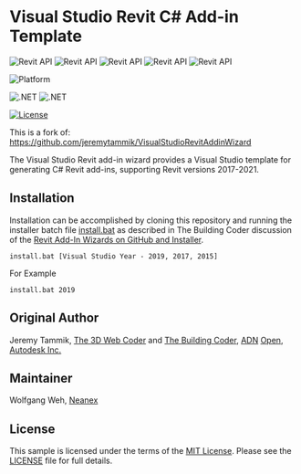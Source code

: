 # Visual Studio Revit C# Add-in Template

![Revit API](https://img.shields.io/badge/Revit%20API-2017-blue.svg)
![Revit API](https://img.shields.io/badge/Revit%20API-2018-blue.svg)
![Revit API](https://img.shields.io/badge/Revit%20API-2019-blue.svg)
![Revit API](https://img.shields.io/badge/Revit%20API-2020-blue.svg)
![Revit API](https://img.shields.io/badge/Revit%20API-2021-blue.svg)

![Platform](https://img.shields.io/badge/platform-Windows-lightgray.svg)

![.NET](https://img.shields.io/badge/.NET-4.7-blue.svg)
![.NET](https://img.shields.io/badge/.NET-4.8-blue.svg)

[![License](http://img.shields.io/:license-mit-blue.svg)](http://opensource.org/licenses/MIT)

This is a fork of:
https://github.com/jeremytammik/VisualStudioRevitAddinWizard

The Visual Studio Revit add-in wizard provides a Visual Studio template for generating C# Revit add-ins, supporting Revit versions 2017-2021.

## Installation

Installation can be accomplished by cloning this repository and running the installer batch
file [install.bat](install.bat) as described in The Building Coder discussion of
the [Revit Add-In Wizards on GitHub and Installer](http://thebuildingcoder.typepad.com/blog/2015/08/revit-add-in-wizard-github-installer.html).

```
install.bat [Visual Studio Year - 2019, 2017, 2015]
```

For Example
```
install.bat 2019
```

## Original Author
Jeremy Tammik,
[The 3D Web Coder](http://the3dwebcoder.typepad.com) and
[The Building Coder](http://thebuildingcoder.typepad.com),
[ADN](http://www.autodesk.com/adn)
[Open](http://www.autodesk.com/adnopen),
[Autodesk Inc.](http://www.autodesk.com)

## Maintainer
Wolfgang Weh,
[Neanex](https://www.neanex.com)

## License

This sample is licensed under the terms of the [MIT License](http://opensource.org/licenses/MIT).
Please see the [LICENSE](LICENSE) file for full details.

